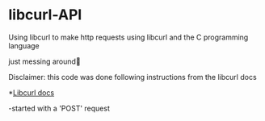 # libcurl-API

Using libcurl to make http requests using libcurl and the C programming language</br>

just messing around🤣</br>

Disclaimer: this code was done following instructions from the libcurl docs</br>

*[Libcurl docs](https://curl.se/libcurl/c/libcurl.html)

-started  with a 'POST' request
